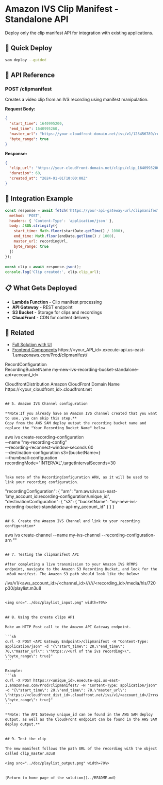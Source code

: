 # Amazon IVS Clip Manifest - Standalone API

Deploy only the clip manifest API for integration with existing applications.

## 🚀 Quick Deploy

```bash
sam deploy --guided
```

## 📡 API Reference

### POST /clipmanifest

Creates a video clip from an IVS recording using manifest manipulation.

**Request Body:**
```json
{
  "start_time": 1640995200,
  "end_time": 1640995260,
  "master_url": "https://your-cloudfront-domain.net/ivs/v1/123456789/recording/path/master.m3u8",
  "byte_range": true
}
```

**Response:**
```json
{
  "clip_url": "https://your-cloudfront-domain.net/clips/clip_1640995200_1640995260.m3u8",
  "duration": 60,
  "created_at": "2024-01-01T10:00:00Z"
}
```

## 🔧 Integration Example

```javascript
const response = await fetch('https://your-api-gateway-url/clipmanifest', {
  method: 'POST',
  headers: { 'Content-Type': 'application/json' },
  body: JSON.stringify({
    start_time: Math.floor(startDate.getTime() / 1000),
    end_time: Math.floor(endDate.getTime() / 1000),
    master_url: recordingUrl,
    byte_range: true
  })
});

const clip = await response.json();
console.log('Clip created:', clip.clip_url);
```

## 📋 What Gets Deployed

- **Lambda Function** - Clip manifest processing
- **API Gateway** - REST endpoint
- **S3 Bucket** - Storage for clips and recordings
- **CloudFront** - CDN for content delivery

## 🔗 Related

- [Full Solution with UI](../serverless/README.md)
- [Frontend Components](../manifest-clip-ui/README.md)
 https://<your_API_id>.execute-api.us-east-1.amazonaws.com/Prod/clipmanifest/

RecordConfiguration                                                            
  RecordingBucketName
  my-new-ivs-recording-bucket-standalone-api<account_id>
 
CloudfrontDistribution
 Amazon CloudFront Domain Name
 https://<your_cloudfront_id>.cloudfront.net
```

## 5. Amazon IVS Channel configuration

**Note:If you already have an Amazon IVS channel created that you want to use, you can skip this step.**
Copy from the AWS SAM deploy output the recording bucket name and replace the "Your Recording Bucket Name" below.

```
aws ivs create-recording-configuration \
    --name "my-recording-config" \
    --recording-reconnect-window-seconds 60 \
    --destination-configuration s3={bucketName=<Your Recording Bucket Name>} \
    --thumbnail-configuration recordingMode="INTERVAL",targetIntervalSeconds=30
```

Take note of the RecordingConfiguration ARN, as it will be used to link your recording configuration.

```
"recordingConfiguration": {
        "arn": "arn:aws:ivs:us-east-1:my_account_id:recording-configuration/unique_id",
        "destinationConfiguration": {
            "s3": {
                "bucketName": "my-new-ivs-recording-bucket-standalone-api-my_account_id"
            }
        }
}
```

## 6. Create the Amazon IVS Channel and link to your recording configuration*

```
aws ivs create-channel --name my-ivs-channel --recording-configuration-arn "<you-recording-arn>"
```

## 7. Testing the clipmanifest API 

After completing a live transmission to your Amazon IVS RTMPS endpoint, navigate to the Amazon S3 Recording Bucket, and look for the .m3u8 manifest. The Amazon S3 path should look like the below:

````
/ivs/v1/<aws_account_id>/<channel_id>/<year>/<month>/<day>/<hours>/<minutes>/<recording_id>/media/hls/720p30/playlist.m3u8
````

<img src="../doc/playlist_input.png" width=70%>


## 8. Using the create clips API

Make an HTTP Post call to the Amazon API Gateway endpoint.

```sh
curl -X POST <API Gateway Endpoint>/clipmanifest -H "Content-Type: application/json" -d "{\"start_time\": 20,\"end_time\": 70,\"master_url\": \"https://<url of the ivs recording>\", \"byte_range\": true}"
```

Example: 
```sh
curl -X POST https://<unique_id>.execute-api.us-east-1.amazonaws.com/Prod/clipmanifest/ -H "Content-Type: application/json" -d "{\"start_time\": 20,\"end_time\": 70,\"master_url\": \"https://<cloudfront_dist_id>.cloudfront.net/ivs/v1/<account_id>/2rrcA103rn67/2022/10/15/2/11/X5JJ9FegmZiq/media/hls/master.m3u8\", \"byte_range\": true}" 
```

**Note: The API Gateway unique_id can be found in the AWS SAM deploy output, as well as the CloudFront endpoint can be found in the AWS SAM deploy output.**


## 9. Test the clip

The new manifest follows the path URL of the recording with the object called clip_master.m3u8

<img src="../doc/playlist_output.png" width=70%>


[Return to home page of the solution](../README.md)